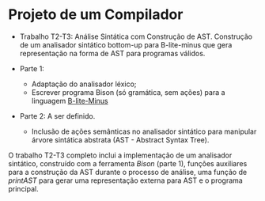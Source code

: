 # Projeto de um Compilador

- Trabalho T2-T3: Análise Sintática com Construção de AST. Construção de um analisador sintático bottom-up para B-lite-minus que gera representação na forma de AST para programas válidos.

- Parte 1:
   - Adaptação do analisador léxico;
   - Escrever programa Bison (só gramática, sem ações) para a linguagem [B-lite-Minus](../B-Lite-Minus/MANUAL.md)
- Parte 2: A ser definido.
   - Inclusão de ações semânticas no analisador sintático para manipular árvore sintática abstrata (AST - Abstract Syntax Tree).



O trabalho T2-T3 completo inclui a implementação de um analisador sintático, construído com a ferramenta _Bison_ (parte 1), 
funções auxiliares para a construção da AST durante o processo de análise, 
uma função de _printAST_ para gerar uma representação externa para AST 
e o programa principal.
